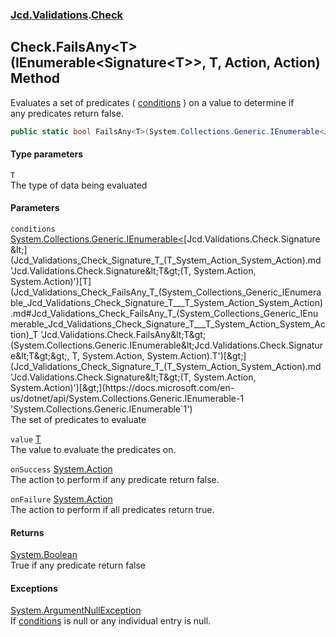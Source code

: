 ### [Jcd.Validations](Jcd_Validations.md 'Jcd.Validations').[Check](Jcd_Validations_Check.md 'Jcd.Validations.Check')
## Check.FailsAny&lt;T&gt;(IEnumerable&lt;Signature&lt;T&gt;&gt;, T, Action, Action) Method
Evaluates a set of predicates ( [conditions](Jcd_Validations_Check_FailsAny_T_(System_Collections_Generic_IEnumerable_Jcd_Validations_Check_Signature_T___T_System_Action_System_Action).md#Jcd_Validations_Check_FailsAny_T_(System_Collections_Generic_IEnumerable_Jcd_Validations_Check_Signature_T___T_System_Action_System_Action)_conditions 'Jcd.Validations.Check.FailsAny&lt;T&gt;(System.Collections.Generic.IEnumerable&lt;Jcd.Validations.Check.Signature&lt;T&gt;&gt;, T, System.Action, System.Action).conditions') ) on a value to determine if  
any predicates return false.  
```csharp
public static bool FailsAny<T>(System.Collections.Generic.IEnumerable<Jcd.Validations.Check.Signature<T>> conditions, T value, System.Action onSuccess=null, System.Action onFailure=null);
```
#### Type parameters
<a name='Jcd_Validations_Check_FailsAny_T_(System_Collections_Generic_IEnumerable_Jcd_Validations_Check_Signature_T___T_System_Action_System_Action)_T'></a>
`T`  
The type of data being evaluated
  
#### Parameters
<a name='Jcd_Validations_Check_FailsAny_T_(System_Collections_Generic_IEnumerable_Jcd_Validations_Check_Signature_T___T_System_Action_System_Action)_conditions'></a>
`conditions` [System.Collections.Generic.IEnumerable&lt;](https://docs.microsoft.com/en-us/dotnet/api/System.Collections.Generic.IEnumerable-1 'System.Collections.Generic.IEnumerable`1')[Jcd.Validations.Check.Signature&lt;](Jcd_Validations_Check_Signature_T_(T_System_Action_System_Action).md 'Jcd.Validations.Check.Signature&lt;T&gt;(T, System.Action, System.Action)')[T](Jcd_Validations_Check_FailsAny_T_(System_Collections_Generic_IEnumerable_Jcd_Validations_Check_Signature_T___T_System_Action_System_Action).md#Jcd_Validations_Check_FailsAny_T_(System_Collections_Generic_IEnumerable_Jcd_Validations_Check_Signature_T___T_System_Action_System_Action)_T 'Jcd.Validations.Check.FailsAny&lt;T&gt;(System.Collections.Generic.IEnumerable&lt;Jcd.Validations.Check.Signature&lt;T&gt;&gt;, T, System.Action, System.Action).T')[&gt;](Jcd_Validations_Check_Signature_T_(T_System_Action_System_Action).md 'Jcd.Validations.Check.Signature&lt;T&gt;(T, System.Action, System.Action)')[&gt;](https://docs.microsoft.com/en-us/dotnet/api/System.Collections.Generic.IEnumerable-1 'System.Collections.Generic.IEnumerable`1')  
The set of predicates to evaluate
  
<a name='Jcd_Validations_Check_FailsAny_T_(System_Collections_Generic_IEnumerable_Jcd_Validations_Check_Signature_T___T_System_Action_System_Action)_value'></a>
`value` [T](Jcd_Validations_Check_FailsAny_T_(System_Collections_Generic_IEnumerable_Jcd_Validations_Check_Signature_T___T_System_Action_System_Action).md#Jcd_Validations_Check_FailsAny_T_(System_Collections_Generic_IEnumerable_Jcd_Validations_Check_Signature_T___T_System_Action_System_Action)_T 'Jcd.Validations.Check.FailsAny&lt;T&gt;(System.Collections.Generic.IEnumerable&lt;Jcd.Validations.Check.Signature&lt;T&gt;&gt;, T, System.Action, System.Action).T')  
The value to evaluate the predicates on.
  
<a name='Jcd_Validations_Check_FailsAny_T_(System_Collections_Generic_IEnumerable_Jcd_Validations_Check_Signature_T___T_System_Action_System_Action)_onSuccess'></a>
`onSuccess` [System.Action](https://docs.microsoft.com/en-us/dotnet/api/System.Action 'System.Action')  
The action to perform if any predicate return false.
  
<a name='Jcd_Validations_Check_FailsAny_T_(System_Collections_Generic_IEnumerable_Jcd_Validations_Check_Signature_T___T_System_Action_System_Action)_onFailure'></a>
`onFailure` [System.Action](https://docs.microsoft.com/en-us/dotnet/api/System.Action 'System.Action')  
The action to perform if all predicates return true.
  
#### Returns
[System.Boolean](https://docs.microsoft.com/en-us/dotnet/api/System.Boolean 'System.Boolean')  
True if any predicate return false
#### Exceptions
[System.ArgumentNullException](https://docs.microsoft.com/en-us/dotnet/api/System.ArgumentNullException 'System.ArgumentNullException')  
If [conditions](Jcd_Validations_Check_FailsAny_T_(System_Collections_Generic_IEnumerable_Jcd_Validations_Check_Signature_T___T_System_Action_System_Action).md#Jcd_Validations_Check_FailsAny_T_(System_Collections_Generic_IEnumerable_Jcd_Validations_Check_Signature_T___T_System_Action_System_Action)_conditions 'Jcd.Validations.Check.FailsAny&lt;T&gt;(System.Collections.Generic.IEnumerable&lt;Jcd.Validations.Check.Signature&lt;T&gt;&gt;, T, System.Action, System.Action).conditions') is null or any individual entry is null.  
